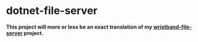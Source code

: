 # dotnet-file-server

**This project will more or less be an exact translation of my [wristband-file-server](https://github.com/Downeys/wristband-file-server) project.**
